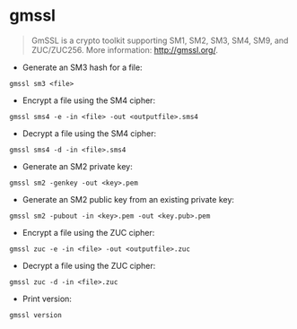 # gmssl

> GmSSL is a crypto toolkit supporting SM1, SM2, SM3, SM4, SM9, and ZUC/ZUC256.
> More information: <http://gmssl.org/>.

- Generate an SM3 hash for a file:

`gmssl sm3 <file>`

- Encrypt a file using the SM4 cipher:

`gmssl sms4 -e -in <file> -out <outputfile>.sms4`

- Decrypt a file using the SM4 cipher:

`gmssl sms4 -d -in <file>.sms4`

- Generate an SM2 private key:

`gmssl sm2 -genkey -out <key>.pem`

- Generate an SM2 public key from an existing private key:

`gmssl sm2 -pubout -in <key>.pem -out <key.pub>.pem`

- Encrypt a file using the ZUC cipher:

`gmssl zuc -e -in <file> -out <outputfile>.zuc`

- Decrypt a file using the ZUC cipher:

`gmssl zuc -d -in <file>.zuc`

- Print version:

`gmssl version`
